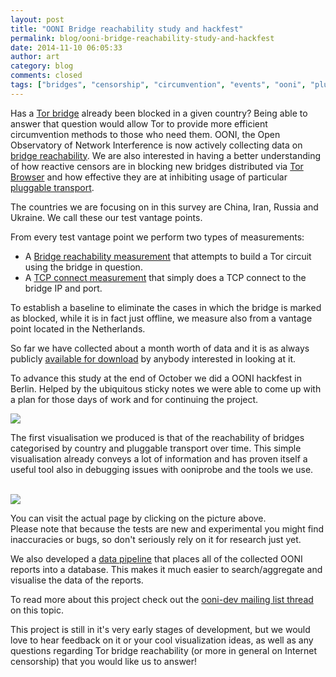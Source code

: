 ```yaml
---
layout: post
title: "OONI Bridge reachability study and hackfest"
permalink: blog/ooni-bridge-reachability-study-and-hackfest
date: 2014-11-10 06:05:33
author: art
category: blog
comments: closed
tags: ["bridges", "censorship", "circumvention", "events", "ooni", "pluggable transports"]
---
```


Has a [Tor bridge](https://www.torproject.org/docs/bridges) already been blocked in a given country? Being able to answer that question would allow Tor to provide more efficient circumvention methods to those who need them. OONI, the Open Observatory of Network Interference is now actively collecting data on [bridge reachability](https://lists.torproject.org/pipermail/ooni-dev/2014-October/000184.html). We are also interested in having a better understanding of how reactive censors are in blocking new bridges distributed via [Tor Browser](https://www.torproject.org/projects/torbrowser.html.en) and how effective they are at inhibiting usage of particular [pluggable transport](https://www.torproject.org/docs/pluggable-transports.html.en).

The countries we are focusing on in this survey are China, Iran, Russia and Ukraine. We call these our test vantage points.

From every test vantage point we perform two types of measurements:

-   A [Bridge reachability measurement](https://gitweb.torproject.org/ooni/spec.git/blob/HEAD:/test-specs/ts-011-bridge-reachability.md) that attempts to build a Tor circuit using the bridge in question.
-   A [TCP connect measurement](https://gitweb.torproject.org/ooni/spec.git/blob/HEAD:/test-specs/ts-008-tcpconnect.md) that simply does a TCP connect to the bridge IP and port.

To establish a baseline to eliminate the cases in which the bridge is marked as blocked, while it is in fact just offline, we measure also from a vantage point located in the Netherlands.

So far we have collected about a month worth of data and it is as always publicly [available for download](http://reports.ooni.nu/) by anybody interested in looking at it.

To advance this study at the end of October we did a OONI hackfest in Berlin. Helped by the ubiquitous sticky notes we were able to come up with a plan for those days of work and for continuing the project.

![](https://people.torproject.org/~art/blog/images/ooni-sticky-note-madness.jpg)

The first visualisation we produced is that of the reachability of bridges categorised by country and pluggable transport over time. This simple visualisation already conveys a lot of information and has proven itself a useful tool also in debugging issues with ooniprobe and the tools we use.

[  
 ![](https://people.torproject.org/~art/blog/images/ooni-bridge-reachability-timeline.png)  
](http://reports.ooni.nu/analytics/bridge_reachability/timeline/)

You can visit the actual page by clicking on the picture above.  
 Please note that because the tests are new and experimental you might find inaccuracies or bugs, so don't seriously rely on it for research just yet.

We also developed a [data pipeline](https://github.com/TheTorProject/ooni-pipeline/blob/master/Readme.md#ooni-pipeline<br%20/>%20) that places all of the collected OONI reports into a database. This makes it much easier to search/aggregate and visualise the data of the reports.

To read more about this project check out the [ooni-dev mailing list thread](https://lists.torproject.org/pipermail/ooni-dev/2014-November/000187.html) on this topic.

This project is still in it's very early stages of development, but we would love to hear feedback on it or your cool visualization ideas, as well as any questions regarding Tor bridge reachability (or more in general on Internet censorship) that you would like us to answer!
